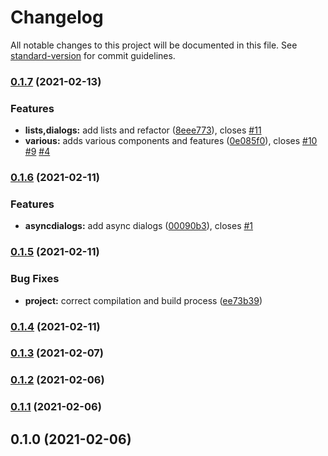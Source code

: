 # Changelog

All notable changes to this project will be documented in this file. See [standard-version](https://github.com/conventional-changelog/standard-version) for commit guidelines.

### [0.1.7](https://github.com/flying-dice/fluentui-toolkit/compare/v0.1.6...v0.1.7) (2021-02-13)


### Features

* **lists,dialogs:** add lists and refactor ([8eee773](https://github.com/flying-dice/fluentui-toolkit/commit/8eee7733b90134418ca0e5698722c3482b72bc8b)), closes [#11](https://github.com/flying-dice/fluentui-toolkit/issues/11)
* **various:** adds various components and features ([0e085f0](https://github.com/flying-dice/fluentui-toolkit/commit/0e085f02e983ae1982d91e8f24f7b08b66877864)), closes [#10](https://github.com/flying-dice/fluentui-toolkit/issues/10) [#9](https://github.com/flying-dice/fluentui-toolkit/issues/9) [#4](https://github.com/flying-dice/fluentui-toolkit/issues/4)

### [0.1.6](https://github.com/flying-dice/fluentui-toolkit/compare/v0.1.5...v0.1.6) (2021-02-11)


### Features

* **asyncdialogs:** add async dialogs ([00090b3](https://github.com/flying-dice/fluentui-toolkit/commit/00090b3710697da4f01226b727783bd75d48b592)), closes [#1](https://github.com/flying-dice/fluentui-toolkit/issues/1)

### [0.1.5](https://github.com/flying-dice/fluentui-toolkit/compare/v0.1.4...v0.1.5) (2021-02-11)


### Bug Fixes

* **project:** correct compilation and build process ([ee73b39](https://github.com/flying-dice/fluentui-toolkit/commit/ee73b3938606dd7c2d0acaf4ba10484ca3f47652))

### [0.1.4](https://github.com/flying-dice/fluentui-toolkit/compare/v0.1.3...v0.1.4) (2021-02-11)

### [0.1.3](https://github.com/flying-dice/fluentui-toolkit/compare/v0.1.2...v0.1.3) (2021-02-07)

### [0.1.2](https://github.com/flying-dice/fluentui-toolkit/compare/v0.1.1...v0.1.2) (2021-02-06)

### [0.1.1](https://github.com/flying-dice/fluentui-toolkit/compare/v0.1.0...v0.1.1) (2021-02-06)

## 0.1.0 (2021-02-06)
